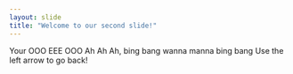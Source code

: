 ```yaml
---
layout: slide
title: "Welcome to our second slide!"
---
```

Your OOO EEE OOO Ah Ah Ah, bing bang wanna manna bing bang
Use the left arrow to go back!
